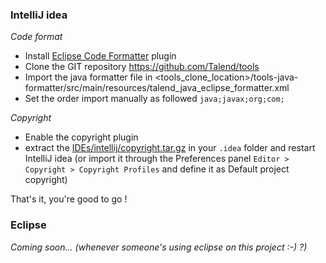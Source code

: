 ### IntelliJ idea
*Code format*
 * Install [Eclipse Code Formatter](https://plugins.jetbrains.com/plugin/6546) plugin
 * Clone the GIT repository  https://github.com/Talend/tools
 * Import the java formatter file in <tools_clone_location>/tools-java-formatter/src/main/resources/talend_java_eclipse_formatter.xml
 * Set the order import manually as followed `java;javax;org;com;`

*Copyright*
 * Enable the copyright plugin
 * extract the [IDEs/intellij/copyright.tar.gz](/tooling/IDEs/intellij/copyright.tar.gz) in your `.idea` folder and restart IntelliJ idea (or import it through the Preferences panel `Editor > Copyright > Copyright Profiles` and define it as Default project copyright)

That's it, you're good to go !

### Eclipse
_Coming soon... (whenever someone's using eclipse on this project :-) ?)_
